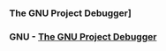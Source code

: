 ### The GNU Project Debugger]

### GNU - [The GNU Project Debugger](https://www.gnu.org/software/gdb/)